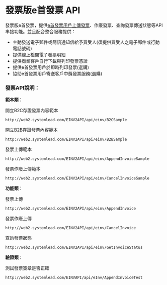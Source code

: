 # 發票版e首發票 API

發票版e首發票，提供[e首發票用戶上傳發票](einv2_api_erp)、作廢發票、查詢發票傳送狀態等API串接功能。並且配合整合服務提供：

* 主動發送電子郵件或簡訊通知信給予買受人\(須提供買受人之電子郵件或行動電話號碼\)
* 提供線上檢閱電子發票明細
* 提供商業客戶自行下載與列印發票憑證
* 提供e首發票用戶於即時列印發票\(選購\)
* 協助e首發票用戶寄送客戶中獎發票服務\(選購\) 

### 發票API說明：

**範本類**：

開立B2C存證發票內容範本

```
http://web2.systemlead.com/EINV2API/api/einv/B2CSample
```

開立B2B存證發票內容範本

```
http://web2.systemlead.com/EINV2API/api/einv/B2BSample
```

發票上傳範本

```
http://web2.systemlead.com/EINV2API/api/einv/AppendInvoiceSample
```

發票作廢上傳範本

```
http://web2.systemlead.com/EINV2API/api/einv/CancelInvoiceSample
```

**功能類**：

發票上傳

```
http://web2.systemlead.com/EINV2API/api/einv/AppendInvoice
```

發票作廢上傳

```
http://web2.systemlead.com/EINV2API/api/einv/CancelInvoice
```

查詢發票狀態

```
http://web2.systemlead.com/EINV2API/api/einv/GetInvoiceStatus
```

**驗證類**：

測試發票簽章是否正確

```
http://web2.systemlead.com/EINVAPI/api/eInv/AppendInvoiceTest
```

